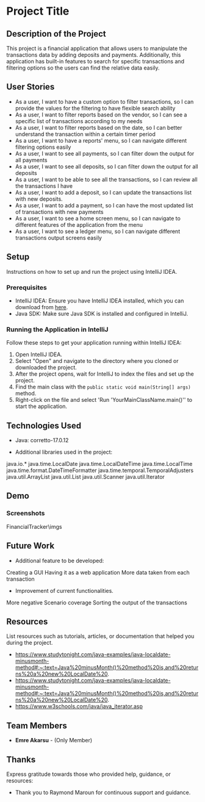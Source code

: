 # Project Title

## Description of the Project

This project is a financial application that allows users to manipulate the transactions data by adding deposits and payments. Additionally, this application has built-in features to search for specific transactions and filtering options so the users can find the relative data easily.


## User Stories

- As a user, I want to have a custom option to filter transactions, so I can provide the values for the filtering to have flexible search ability
- As a user, I want to filter reports based on the vendor, so I can see a specific list of transactions according to my needs
- As a user, I want to filter reports based on the date, so I can better understand the transaction within a certain timer period
- As a user, I want to have a reports' menu, so I can navigate different filtering options easily
- As a user, I want to see all payments, so I can filter down the output for all payments
- As a user, I want to see all deposits, so I can filter down the output for all deposits
- As a user, I want to be able to see all the transactions, so I can review all the transactions I have
- As a user, I want to add a deposit, so I can update the transactions list with new deposits.
- As a user, I want to add a payment, so I can have the most updated list of transactions with new payments
- As a user, I want to see a home screen menu, so I can navigate to different features of the application from the menu
- As a user, I want to see a ledger menu, so I can navigate different transactions output screens easily

## Setup

Instructions on how to set up and run the project using IntelliJ IDEA.

### Prerequisites

- IntelliJ IDEA: Ensure you have IntelliJ IDEA installed, which you can download from [here](https://www.jetbrains.com/idea/download/).
- Java SDK: Make sure Java SDK is installed and configured in IntelliJ.

### Running the Application in IntelliJ

Follow these steps to get your application running within IntelliJ IDEA:

1. Open IntelliJ IDEA.
2. Select "Open" and navigate to the directory where you cloned or downloaded the project.
3. After the project opens, wait for IntelliJ to index the files and set up the project.
4. Find the main class with the `public static void main(String[] args)` method.
5. Right-click on the file and select 'Run 'YourMainClassName.main()'' to start the application.

## Technologies Used

- Java: corretto-17.0.12


- Additional libraries used in the project:

java.io.*
java.time.LocalDate
java.time.LocalDateTime
java.time.LocalTime
java.time.format.DateTimeFormatter
java.time.temporal.TemporalAdjusters
java.util.ArrayList
java.util.List
java.util.Scanner
java.util.Iterator


## Demo

### Screenshots

FinancialTracker\imgs

## Future Work

- Additional feature to be developed:

Creating a GUI
Having it as a web application
More data taken from each transaction



- Improvement of current functionalities.

More negative Scenario coverage
Sorting the output of the transactions


## Resources

List resources such as tutorials, articles, or documentation that helped you during the project.

- https://www.studytonight.com/java-examples/java-localdate-minusmonth-method#:~:text=Java%20minusMonth()%20method%20is,and%20returns%20a%20new%20LocalDate%20.
- https://www.studytonight.com/java-examples/java-localdate-minusmonth-method#:~:text=Java%20minusMonth()%20method%20is,and%20returns%20a%20new%20LocalDate%20.
- https://www.w3schools.com/java/java_iterator.asp

## Team Members

- **Emre Akarsu** - (Only Member)


## Thanks

Express gratitude towards those who provided help, guidance, or resources:

- Thank you to Raymond Maroun for continuous support and guidance.
